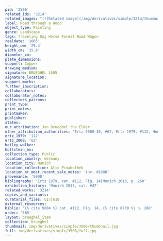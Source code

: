 ```yaml
---
pid: '3506'
related_ids: '3214'
related_images: "[![Related image](/img/derivatives/simple/3214/thumbnail.jpg)](/brughel/3214)"
label: Road through a Wood
object_type: Painting
genre: Landscape
tags: Traveling Dog Horse Forest Road Wagon
realdate: '1605'
height_cm: '25.4'
width_cm: '35.8'
diameter_cm: 
plate_dimensions: 
support: Copper
drawing_medium: 
signature: BRUEGHEL 1605
signature_location: 
support_marks: 
further_inscription: 
collaborators: 
collaborator_notes: 
collectors_patrons: 
print_type: 
print_notes: 
printmaker: 
publisher: 
states: 
our_attribution: Jan Brueghel the Elder
other_attribution_authorities: 'Ertz 2008-10, #62, Ertz 1979, #112, Honig database'
ertz_1979: '112'
ertz_2008: '62'
bailey_walker: 
hollstein_no: 
collection_type: Public
location_country: Germany
location_city: Munich
location_collection: Alte Pinakothek
location_or_most_recent_sale_notes: 'inv. #1880'
provenance: '5900'
bibliography: 'Ertz 1979, cat. #112, Fig. 14|Munich 2013, p. 260'
exhibition_history: 'Munich 2013, cat. #47'
related_works: '3214'
copies_and_variants: 
curatorial_files: 617|618
external_resources: 
biblio: "{% cite 9004 %} cat. #112, Fig. 14, {% cite 8739 %} p. 260"
order: '565'
layout: brueghel_item
collection: brueghel
thumbnail: img/derivatives/simple/3506/thumbnail.jpg
full: img/derivatives/simple/3506/full.jpg
---
```

